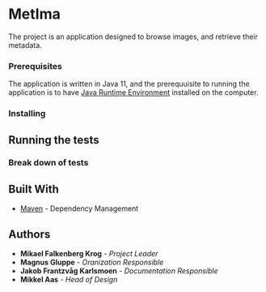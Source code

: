 # MetIma

The project is an application designed to browse images, and retrieve their metadata. 

### Prerequisites

The application is written in Java 11, and the prerequuisite to running the application is to have [Java Runtime Environment](https://www.java.com/en/download/manual.jsp) installed on the computer.
### Installing


## Running the tests



### Break down of tests



## Built With

* [Maven](https://maven.apache.org/) - Dependency Management


## Authors

* **Mikael Falkenberg Krog** - *Project Leader*
* **Magnus Gluppe** - *Oranization Responsible*
* **Jakob Frantzvåg Karlsmoen** - *Documentation Responsible*
* **Mikkel Aas** - *Head of Design*
